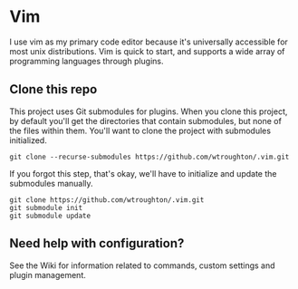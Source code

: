# Vim
I use vim as my primary code editor because it's universally accessible for
most unix distributions. Vim is quick to start, and supports a wide array of
programming languages through plugins.

## Clone this repo
This project uses Git submodules for plugins. When you clone this project, by default you'll get the directories
that contain submodules, but none of the files within them. You'll want to clone the project with submodules initialized.

`git clone --recurse-submodules https://github.com/wtroughton/.vim.git`

If you forgot this step, that's okay, we'll have to initialize and update the submodules manually.

```
git clone https://github.com/wtroughton/.vim.git
git submodule init
git submodule update
```

## Need help with configuration?
See the Wiki for information related to commands, custom settings and plugin management.
